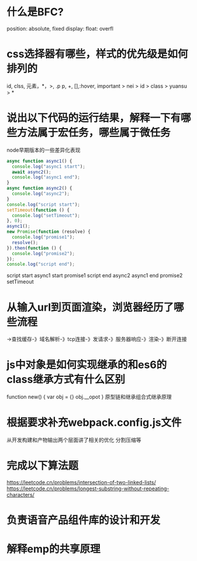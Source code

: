 # 什么是BFC?
position: absolute, fixed
display:
float: 
overfl
# css选择器有哪些，样式的优先级是如何排列的
id, clss, 元素，*，>, .p p, +, [],:hover, important > nei > id > class > yuansu > *
# 说出以下代码的运行结果，解释一下有哪些方法属于宏任务，哪些属于微任务
node早期版本的一些差异化表现
```js
async function async1() {
  console.log("async1 start");
  await async2();
  console.log("async1 end");
}
async function async2() {
  console.log("async2");
}
console.log("script start");
setTimeout(function () {
  console.log("setTimeout");
}, 0);
async1();
new Promise(function (resolve) {
  console.log("promise1");
  resolve();
}).then(function () {
  console.log("promise2");
});
console.log("script end");
```
script start
async1 start
promise1
script end
async2
async1 end
promise2
setTimeout
# 从输入url到页面渲染，浏览器经历了哪些流程
->查找缓存-》域名解析-》tcp连接-》发请求-》服务器响应-》渲染-》断开连接
# js中对象是如何实现继承的和es6的class继承方式有什么区别
function new() {
  var obj = {}
  obj.__opot
}
原型链和继承组合式继承原理
# 根据要求补充webpack.config.js文件
<!-- 技术栈为react,less,es6,静态资源有字体文件和svg文件,注意考虑一些性能优化 -->
从开发构建和产物输出两个层面讲了相关的优化
分割压缩等
# 完成以下算法题

https://leetcode.cn/problems/intersection-of-two-linked-lists/
https://leetcode.cn/problems/longest-substring-without-repeating-characters/

<!-- # 负责内部图片云 lackcloud 站点项目构建开发及维护 -->

# 负责语音产品组件库的设计和开发

<!-- # 有没有考虑或应用到哪些设计模式去降低这些项目的复杂度 -->

# 解释emp的共享原理